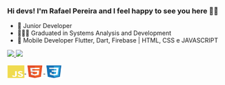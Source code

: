 ### Hi devs! I'm Rafael Pereira and I feel happy to see you here 🤙🏽
- 📌 Junior Developer
- 👨🏽‍🎓 Graduated in Systems Analysis and Development
- 🌱 Mobile Developer Flutter, Dart, Firebase | HTML, CSS e JAVASCRIPT 

<div>
  <a href="https://github.com/rafaeIpereira">
  <img height="180em" src="https://github-readme-stats.vercel.app/api?username=rafaeIpereira&show_icons=true&theme=omni&include_all_commits=true&count_private=true"/>
  <img height="180em" src="https://github-readme-stats.vercel.app/api/top-langs/?username=rafaeIpereira&layout=compact&langs_count=16&theme=omni"/>
</div>
  
 <div style="display: inline_block"><br>
  <img align="center" alt="Rafa-Js" height="30" width="40" src="https://raw.githubusercontent.com/devicons/devicon/master/icons/javascript/javascript-plain.svg">
  <img align="center" alt="Rafa-HTML" height="30" width="40" src="https://raw.githubusercontent.com/devicons/devicon/master/icons/html5/html5-original.svg">
  <img align="center" alt="Rafa-CSS" height="30" width="40" src="https://raw.githubusercontent.com/devicons/devicon/master/icons/css3/css3-original.svg">
</div>
  
  
  
  
